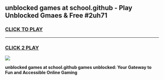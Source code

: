 
## unblocked games at school.github - Play Unblocked Gmaes & Free #2uh71
<h3>
<a href="https://news.freeplayer.one?title=unblocked_games_at_school.github&ref=03M">CLICK TO PLAY</a></h3>
<hr>

<h3>
<a href="https://news.freeplayer.one?title=unblocked_games_at_school.github&ref=03M">CLICK 2 PLAY</a>
  
</h3>

<a href="https://news.freeplayer.one?title=unblocked_games_at_school.github&ref=03M"><img src="https://clearcache.store/games.png"></a>


**unblocked games at school.github games unblocked: Your Gateway to Fun and Accessible Online Gaming**

